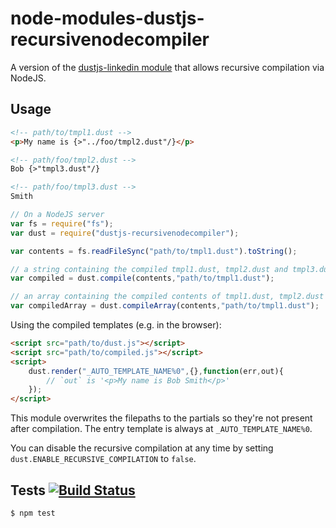 # node-modules-dustjs-recursivenodecompiler

A version of the [dustjs-linkedin module](https://github.com/linkedin/dustjs) that allows recursive compilation via NodeJS.

## Usage

```html
<!-- path/to/tmpl1.dust -->
<p>My name is {>"../foo/tmpl2.dust"/}</p>
```

```html
<!-- path/foo/tmpl2.dust -->
Bob {>"tmpl3.dust"/}
```

```html
<!-- path/foo/tmpl3.dust -->
Smith
```

```javascript
// On a NodeJS server
var fs = require("fs");
var dust = require("dustjs-recursivenodecompiler");

var contents = fs.readFileSync("path/to/tmpl1.dust").toString();

// a string containing the compiled tmpl1.dust, tmpl2.dust and tmpl3.dust files, all registered to the `dust` object.
var compiled = dust.compile(contents,"path/to/tmpl1.dust");

// an array containing the compiled contents of tmpl1.dust, tmpl2.dust and tmpl3.dust as separate elements.
var compiledArray = dust.compileArray(contents,"path/to/tmpl1.dust");

```

Using the compiled templates (e.g. in the browser):

```html
<script src="path/to/dust.js"></script>
<script src="path/to/compiled.js"></script>
<script>
	dust.render("_AUTO_TEMPLATE_NAME%0",{},function(err,out){
		// `out` is '<p>My name is Bob Smith</p>'
	});
</script>
```

This module overwrites the filepaths to the partials so they're not present after compilation. The entry template is always at `_AUTO_TEMPLATE_NAME%0`. 

You can disable the recursive compilation at any time by setting `dust.ENABLE_RECURSIVE_COMPILATION` to `false`.

## Tests [![Build Status](https://travis-ci.org/theakman2/node-modules-dustjs-recursivenodecompiler.png?branch=master)](https://travis-ci.org/theakman2/node-modules-dustjs-recursivenodecompiler)

	$ npm test